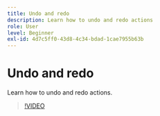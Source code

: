 ```yaml
---
title: Undo and redo
description: Learn how to undo and redo actions
role: User
level: Beginner
exl-id: 4d7c5ff0-43d8-4c34-bdad-1cae7955b63b
---
```

# Undo and redo

Learn how to undo and redo actions.

>[!VIDEO](https://video.tv.adobe.com/v/3420216?quality=12&learn=on&hidetitle=true)
